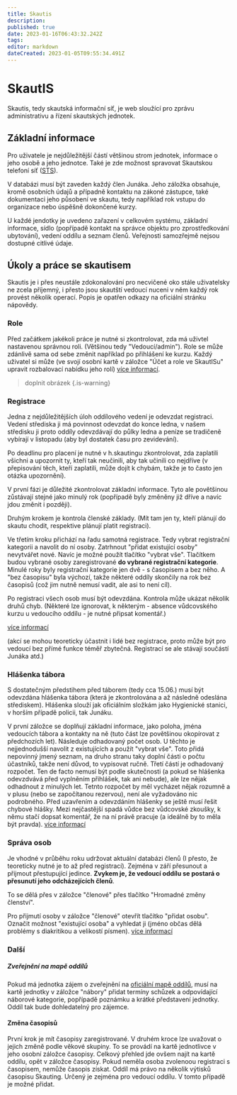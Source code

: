 ```yaml
---
title: Skautis
description: 
published: true
date: 2023-01-16T06:43:32.242Z
tags: 
editor: markdown
dateCreated: 2023-01-05T09:55:34.491Z
---
```


# SkautIS
Skautis, tedy skautská informační síť, je web sloužící pro zprávu administrativu a řízení skautských jednotek. 

## Základní informace
Pro uživatele je nejdůležitější částí většinou strom jednotek, informace o jeho osobě a jeho jednotce. Také je zde možnost spravovat Skautskou telefoní síť (<a href = "https://krizovatka.skaut.cz/skautske-benefity/sts-skautska-telefonni-sit/sts-zakladni-informace">STS</a>).

V databázi musí být zaveden každý člen Junáka. Jeho záložka obsahuje, kromě osobních údajů a případně kontaktu na zákoné zástupce, také dokumentaci jeho působení ve skautu, tedy například rok vstupu do organizace nebo úspěšně dokončené kurzy.

U každé jendotky je uvedeno zařazení v celkovém systému, základní informace, sídlo (popřípadě kontakt na správce objektu pro zprostředkování ubytování), vedení oddílu a seznam členů. Veřejnosti  samozřejmě nejsou dostupné citlivé údaje. 

## Úkoly a práce se skautisem
Skautis je i přes neustále zdokonalování pro necvičené oko stále uživatelsky ne zcela příjemný, i přesto jsou skautští vedoucí nuceni v něm každý rok provést několik operací.
Popis je opatřen odkazy na oficiální stránku nápovědy.

### Role
Před začátkem jakékoli práce je nutné si zkontrolovat, zda má uživtel nastavenou správnou roli. (Většinou tedy "Vedoucí/admin"). Role se může zdánlivě sama od sebe změnit například po přihlášení ke kurzu. Každý uživatel si může (ve svojí osobní kartě v záložce "Účet a role ve SkautISu" upravit rozbalovací nabídku jeho rolí) <a href="https://napoveda.skaut.cz/skautis/informacni-system/uzivatel/role-a-prava">
  více informací</a>.

> doplnit obrázek
{.is-warning}

### Registrace

Jedna z nejdůležitějších úloh oddílového vedení je odevzdat registraci. Vedení střediska ji má povinnost odevzdat do konce ledna, v našem středisku ji proto oddíly odevzdávají do půlky ledna a peníze se tradičeně vybírají v listopadu (aby byl dostatek času pro zevidevání).

Po deadlinu pro placení je nutné v h.skautingu zkontrolovat, zda zaplatili všichni a upozornit ty, kteří tak neučinili, aby tak učinili co nejdříve (v přepisování těch, kteří zaplatili, může dojít k chybám, takže je to často jen otázka upozornění).

V první fázi je důležité zkontrolovat základní informace. Tyto ale povětšinou zůstávají stejné jako minulý rok (popřípadě byly změněny již dříve a navíc jdou změnit i později).

Druhým krokem je kontrola členské základy. (Mít tam jen ty, kteří plánují do skautu chodit, respektive plánují platit registraci).

Ve třetím kroku přichází na řadu samotná registrace. Tedy vybrat registrační kategorii a navolit do ní osoby. Zatrhnout "přidat existující osoby" nevytvářet nové. Navíc je možné použít tlačítko "vybrat vše". 
Tlačítkem budou vybrané osoby zaregistrované **do vybrané registrační kategorie**. Minulé roky byly registrační kategorie jen dvě - s časopisem a bez něho. A "bez časopisu" byla výchozí, takže některé oddíly skončily na rok bez časopisů (což jim nutně nemusí vadit, ale asi to není cíl).

Po registraci všech osob musí být odevzdána. Kontrola může ukázat několik druhů chyb. (Některé lze ignorovat, k některým - absence vůdcovského kurzu u vedoucího oddílu - je nutné připsat komentář.)

<a href="https://napoveda.skaut.cz/skautis/registrace">více informací</a>

(akcí se mohou teoreticky účastnit i lidé bez registrace, proto může být pro vedoucí bez přímé funkce téměř zbytečná. Registrací se ale stávají součástí Junáka atd.)

### Hlášenka tábora

S dostatečným předstihem před táborem (tedy cca 15.06.) musí být odevzdána hlášenka tábora (která je zkontrolována a až následně odeslána střediskem). Hlášenka slouží jak oficiálním složkám jako Hygienické stanici, v horším případě policii, tak Junáku.

V první záložce se doplňují základní informace, jako poloha, jména vedoucích tábora a kontakty na ně (tuto část lze povětšinou okopírovat z předchozích let). 
Následuje odhadovaný počet osob. U těchto je nejjednodušší navolit z existujících a použít "vybrat vše". Toto přidá nepovinný jmený seznam, na druho stranu taky doplní části o počtu účastníků, takže není důvod, to vypisovat ručně. 
Třetí částí je odhadovaný rozpočet. Ten de facto nemusí být podle skutečnosti (a pokud se hlášenka odevzdvává před vyplněním přihlášek, tak ani nebude), ale lze nějak odhadnout z minulých let. Tetnto rozpočet by měl vycházet nějak rozumně a v plusu (nebo se započítanou rezervou), není ale vyžadováno nic podrobného.
Před uzavřením a odevzdáním hlášenky se ještě musí řešit chybové hlášky. Mezi nejčastější spadá vůdce bez vůdcovské zkoušky, k němu stačí dopsat komentář, že na ní právě pracuje (a ideálně by to měla být pravda).
<a href="https://napoveda.skaut.cz/skautis/akce/tabory/hlasenka-zobrazeni-editace">více informací</a>



### Správa osob

Je vhodné v průběhu roku udržovat aktuální databázi členů (I přesto, že teoreticky nutné je to až před registrací). Zejména v září přesunout a přijmout přestupující jedince.
**Zvykem je, že vedoucí oddílu se postará o přesunutí jeho odcházejících členů**.

To se dělá přes v záložce "členové" přes tlačítko "Hromadné změny členství".

Pro přijmutí osoby v záložce "členové" otevřít tlačítko "přidat osobu". Označit možnost "existující osoba" a vyhledat ji (jméno občas dělá problémy s diakritikou a velikostí písmen).
<a href="https://napoveda.skaut.cz/skautis/jednotka/clenove">více informací</a>


### Další

##### Zveřejnění na mapě oddílů
Pokud má jednotka zájem o zveřejnění na <a href="https://www.skaut.cz/mapa/?misto=">oficiální mapě oddílů</a>, musí na kartě jednotky v záložce "nábory" přidat termíny schůzek a odpovídající náborové kategorie, popřípadě poznámku a krátké představení jednotky. Oddíl tak bude dohledatelný pro zájemce.

#### Změna časopisů
První krok je mít časopisy zaregistrované. V druhém kroce lze uvažovat o jejich změně podle věkové skupiny. To se provádí na kartě jednotlivce v jeho osobní záložce časopisy. Celkový přehled jde ovšem najít na kartě oddílu, opět v záložce časopisy. 
Pokud neměla osoba zvolenoou registraci s časopisem, nemůže časopis získat.
Oddíl má právo na několik výtisků časopisu Skauting. Určený je zejména pro vedoucí oddílu. V tomto případě je možné přidat.







